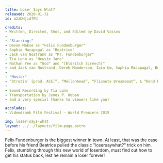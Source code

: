 ```yaml
---
title: Loser Says What?
released: 2020-01-31
id: u2zDNjidfPU

credits:
- Written, Directed, Shot, and Edited by David Vassos
-
- "Starring:"
- Devon Makse as "Felix Fundenburger"
- Sophia Macapagal as "Beatrice"
- Jack van Nostrand as "Mr. Fundenburger"
- Tia Lunn as "Newsie Jane"
- Nathan Yee as "God" and "[Eldritch Screech]"
- and Jack van Nostrand, Derek Manderson, Iain Um, Sophia Macapagal, Bennett Penner, Eric Rodomar, & Brennan Michener as "The Laughers"
-
- "Music:"
- “Strutin’ [prod. ACE]”, “Mellonhead”, “Flipnote Dreamboat”, & “Hand Ball” by Nicholas “Ace” Vassos
-
- Sound Recording by Tia Lunn
- Transportation by James P. Hoban
- and a very special thanks to viewers like you!

accolades:
- Videodrunk Film Festival — World Premiere 2019

img: loser-says-what
layout: ../../layouts/film-page.astro
---
```


Felix Fundenburger is the biggest winner in town. At least, that was the case before
his friend Beatrice pulled the classic "losersaywhat?" trick on him. Felix, stumbling
through this new world of loserdom, must find out how to get his status back, lest
he remain a loser forever!
